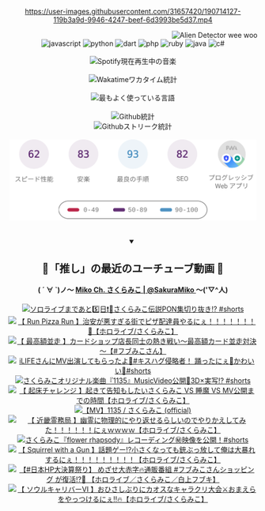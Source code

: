 <!-- START: HERO IMAGE GIF ////////// ////////// ////////// -->
<!-- <img src="@/../assets/img/gaming/ghost-of-tsushima.gif" width="100%"  alt="nellyXinwei's Hero Gif Image"/> -->
<!-- END: HERO IMAGE GIF ////////// ////////// ////////// -->

<div align="center" >  
  
<!-- START:ワンピース 第1015話「ルフィはRED ROCを使う」 -->
<https://user-images.githubusercontent.com/31657420/190714127-119b3a9d-9946-4247-beef-6d3993be5d37.mp4>
<!-- END:ワンピース 第1015話「ルフィはRED ROCを使う」 -->

<!-- START:VISITOR COUNTER -->
<div width="100%" align="right">
<img src="https://komarev.com/ghpvc/?username=nellyXinwei&label=🛸&color=grey&style=for-the-badge&labelcolor=ffffff" alt="Alien Detector wee woo"/>
</div>
<!-- END:VISITOR COUNTER -->

<!-- START: PROGRAMMING LANGUAGES -->
<!-- 色彩 Color Scheme:
#961E3A, #8A0D42, #5A0640, #4F265E, #2B355A, #3E759B, #CC4246,
#BB2649, #AD1052, #700750, #633075, #364270, #4E92C2, #FF5357
Sauce: https://www.webcreatorbox.com/inspiration/pantone-2023
-->

<img src="https://img.shields.io/badge/javascript%20-%23BB2649.svg?&style=for-the-badge&logo=javascript&logoColor=white&labelColor=961E3A" alt="javascript"/>
<img src="https://img.shields.io/badge/python%20-%23AD1052.svg?&style=for-the-badge&logo=python&logoColor=white&labelColor=8A0D42" alt="python" />
<img src="https://img.shields.io/badge/dart%20-%23700750.svg?&style=for-the-badge&logo=dart&logoColor=white&labelColor=5A0640" alt="dart"/>
<img src="https://img.shields.io/badge/php%20-%23633075.svg?&style=for-the-badge&logo=php&logoColor=white&labelColor=4F265E" alt="php"/>
<img src="https://img.shields.io/badge/ruby%20-%23364270.svg?&style=for-the-badge&logo=ruby&logoColor=white&labelColor=2B355A" alt="ruby"/>
<img src="https://img.shields.io/badge/java%20-%234E92C2.svg?&style=for-the-badge&logo=openjdk&logoColor=white&labelColor=3E759B" alt="java"/>
<img src="https://img.shields.io/badge/c%23-%23FF5357.svg?style=for-the-badge&logo=c-sharp&logoColor=white&labelColor=CC4246" alt="c#"/>  
<!-- END: PROGRAMMING LANGUAGES -->

<br>
<br>

<!-- START: MUSIC STATUS -->
  <!-- <a href="https://newojima-gsrs-20220114.vercel.app/api/now-playing?open">
    <img src="https://newojima-gsrs-20220114.vercel.app/api/now-playing" alt="Spotify現在再生中の音楽">
  </a> -->
  <img src="https://newojima-grss-20230114.vercel.app/api/spotify?border_color=transparent" alt="Spotify現在再生中の音楽" width="280px">
<!-- END: MUSIC STATUS -->

<br>
<br>

<!-- START: GITHUB STATUS -->
<!-- 色彩 Color Scheme:  #BB2649, #AD1052, #700750, #633075 -->
<img align="center" src="https://newojima-grs-20230109.vercel.app/api/wakatime?username=newojima&layout=compact&langs_count=10&locale=ja&hide_title=false&title_color=fff&hide_border=true&text_color=fff&bg_color=BB2649,BB2649,633075,633075&hide=other,css,html,bash,xml,git%20config,makefile,properties,yaml,markdown,text,json,jsx" alt="Wakatimeワカタイム統計" width="500px"/>

<br>
<br>

<!-- 色彩 Color Scheme:  #633075, #364270, #4E92C2 -->
  <img align="center" src="https://newojima-grs-20230109.vercel.app/api/top-langs?username=newojima&layout=compact&text_color=fff&icon_color=fff&hide_border=true&&locale=ja&hide_title=false&title_color=fff&include_all_commits=true&card_width=445&langs_count=11&hide=c%23,powershell,shaderlab,hlsl,makefile,jupyter%20notebook,python,html,css,shell,batchfile,less,liquid,hack,scss&bg_color=4F265E,633075,4E92C2" alt="最もよく使っている言語" width="500px"/>

<br>
<br>

<!-- 色彩 Color Scheme:  #4E92C2, #FF5357 -->
  <img align="center" src="https://newojima-grs-20230109.vercel.app/api?username=newojima&rank_icon=github&show_icons=true&&locale=ja&title_color=fff&text_color=fff&icon_color=fff&hide_border=true&hide_title=false&count_private=true&include_all_commits=true&card_width=495&disable_animations=true&bg_color=4E92C2,4E92C2,FF5357" alt="Github統計" width="500px"/>

<br>

<img align="center" src="https://streak-stats.demolab.com?user=newojima&theme=dark&hide_border=true&locale=ja&ring=BB2649&stroke=222222&background=151515&sideLabels=BB2649&currStreakLabel=ffffff&border=BB2649&fire=FF5357&currStreakNum=ffffff&sideNums=FF5357&dates=ffffff" alt="Githubストリーク統計" width="500px"/>

<br>
<br>

  <img align="center" width="500px" src="@/../assets/img/page-insights.svg" alt="Githubページの洞察"/>
  
</div>
<!-- END: GITHUB STATUS -->

<br>
<br>

<div align="center">
<details open>
  <summary>

  </summary>

  <h2 align="center">🌸「推し」の最近のユーチューブ動画 🌸</h2>
  <h4>
  ( ´ ∀ `)ノ～ 
  <a href="https://www.youtube.com/@SakuraMiko">Miko Ch. さくらみこ | @SakuraMiko
  </a>
   ～('▽^人)
  </h4>

  <!-- BEGIN YOUTUBE-CARDS -->
<a href="https://www.youtube.com/watch?v=8Moz6XTd8OE"><img src="https://ytcards.demolab.com/?id=8Moz6XTd8OE&title=%E3%82%BD%E3%83%AD%E3%83%A9%E3%82%A4%E3%83%96%E3%81%BE%E3%81%A7%E3%81%82%E3%81%A85%EF%B8%8F%E2%83%A3%E6%97%A5%E2%9D%97%EF%B8%8F%F0%9F%8C%B8%E3%81%95%E3%81%8F%E3%82%89%E3%81%BF%E3%81%93%E4%BC%9D%E8%AA%ACPON%E9%9B%86%E5%88%87%E3%82%8A%E6%8A%9C%E3%81%8D%E2%81%89%EF%B8%8F+%23shorts&lang=ja&timestamp=1729501207&background_color=%230d1117&title_color=%23ffffff&stats_color=%23dedede&max_title_lines=1&width=187&border_radius=5&duration=60" alt="ソロライブまであと5️⃣日❗️🌸さくらみこ伝説PON集切り抜き⁉️ #shorts" title="ソロライブまであと5️⃣日❗️🌸さくらみこ伝説PON集切り抜き⁉️ #shorts"></a>
<a href="https://www.youtube.com/watch?v=qt1cDP9u-cU"><img src="https://ytcards.demolab.com/?id=qt1cDP9u-cU&title=%E3%80%90+Run+Pizza+Run+%E3%80%91%E6%B2%BB%E5%AE%89%E3%81%8C%E6%82%AA%E3%81%99%E3%81%8E%E3%82%8B%E8%A1%97%E3%81%A7%E3%83%94%E3%82%B6%E9%85%8D%E9%81%94%E5%93%A1%E3%82%84%E3%82%8B%E3%81%AB%E3%81%87%EF%BC%81%EF%BC%81%EF%BC%81%EF%BC%81%EF%BC%81%EF%BC%81%EF%BC%81%F0%9F%8D%95%E3%80%90%E3%83%9B%E3%83%AD%E3%83%A9%E3%82%A4%E3%83%96%2F%E3%81%95%E3%81%8F%E3%82%89%E3%81%BF%E3%81%93%E3%80%91&lang=ja&timestamp=1729436082&background_color=%230d1117&title_color=%23ffffff&stats_color=%23dedede&max_title_lines=1&width=187&border_radius=5&duration=8835" alt="【 Run Pizza Run 】治安が悪すぎる街でピザ配達員やるにぇ！！！！！！！🍕【ホロライブ/さくらみこ】" title="【 Run Pizza Run 】治安が悪すぎる街でピザ配達員やるにぇ！！！！！！！🍕【ホロライブ/さくらみこ】"></a>
<a href="https://www.youtube.com/watch?v=iGYiJVHA8xs"><img src="https://ytcards.demolab.com/?id=iGYiJVHA8xs&title=%E3%80%90+%E6%9C%80%E9%AB%98%E9%A1%8D%E4%B8%A6%E8%B5%B0+%E3%80%91%E3%82%AB%E3%83%BC%E3%83%89%E3%82%B7%E3%83%A7%E3%83%83%E3%83%97%E5%BA%97%E9%95%B7%E5%90%8C%E5%A3%AB%E3%81%AE%E7%86%B1%E3%81%8D%E6%88%A6%E3%81%84%EF%BD%9E%E6%9C%80%E9%AB%98%E9%A1%8D%E3%82%AB%E3%83%BC%E3%83%89%E4%B8%A6%E8%B5%B0%E5%AF%BE%E6%B1%BA%EF%BD%9E%E3%80%90%23%E3%83%95%E3%83%96%E3%81%BF%E3%81%93%E3%81%95%E3%82%93%E3%80%91&lang=ja&timestamp=1729417171&background_color=%230d1117&title_color=%23ffffff&stats_color=%23dedede&max_title_lines=1&width=187&border_radius=5&duration=19181" alt="【 最高額並走 】カードショップ店長同士の熱き戦い～最高額カード並走対決～【#フブみこさん】" title="【 最高額並走 】カードショップ店長同士の熱き戦い～最高額カード並走対決～【#フブみこさん】"></a>
<a href="https://www.youtube.com/watch?v=G6Z2r2-uhYY"><img src="https://ytcards.demolab.com/?id=G6Z2r2-uhYY&title=iLIFE%E3%81%95%E3%82%93%E3%81%ABMV%E5%87%BA%E6%BC%94%E3%81%97%E3%81%A6%E3%82%82%E3%82%89%E3%81%A3%E3%81%9F%E3%82%88%F0%9F%A5%B0%23%E3%82%AD%E3%82%B9%E3%83%8F%E3%82%B0%E4%BE%B5%E7%95%A5%E8%80%85%EF%BC%81+%E8%B8%8A%E3%81%A3%E3%81%9F%E3%81%AB%E3%81%87%F0%9F%8C%B8%E3%81%8B%E3%82%8F%E3%81%84%E3%81%84%F0%9F%A9%B7%23shorts&lang=ja&timestamp=1729328422&background_color=%230d1117&title_color=%23ffffff&stats_color=%23dedede&max_title_lines=1&width=187&border_radius=5&duration=19" alt="iLIFEさんにMV出演してもらったよ🥰#キスハグ侵略者！ 踊ったにぇ🌸かわいい🩷#shorts" title="iLIFEさんにMV出演してもらったよ🥰#キスハグ侵略者！ 踊ったにぇ🌸かわいい🩷#shorts"></a>
<a href="https://www.youtube.com/watch?v=Jt2hP9gHYTM"><img src="https://ytcards.demolab.com/?id=Jt2hP9gHYTM&title=%E3%81%95%E3%81%8F%E3%82%89%E3%81%BF%E3%81%93%E3%82%AA%E3%83%AA%E3%82%B8%E3%83%8A%E3%83%AB%E6%A5%BD%E6%9B%B2%E3%80%8E1135%E3%80%8FMusicVideo%E5%85%AC%E9%96%8B%F0%9F%8C%B83D%C3%97%E5%AE%9F%E5%86%99%E2%81%89+%23shorts&lang=ja&timestamp=1729319700&background_color=%230d1117&title_color=%23ffffff&stats_color=%23dedede&max_title_lines=1&width=187&border_radius=5&duration=31" alt="さくらみこオリジナル楽曲『1135』MusicVideo公開🌸3D×実写⁉ #shorts" title="さくらみこオリジナル楽曲『1135』MusicVideo公開🌸3D×実写⁉ #shorts"></a>
<a href="https://www.youtube.com/watch?v=-wagxC_Ghms"><img src="https://ytcards.demolab.com/?id=-wagxC_Ghms&title=%E3%80%90+%E8%B5%B7%E5%BA%8A%E3%83%81%E3%83%A3%E3%83%AC%E3%83%B3%E3%82%B8+%E3%80%91%E8%B5%B7%E3%81%8D%E3%81%A6%E5%91%8A%E7%9F%A5%E3%82%82%E3%81%97%E3%81%9F%E3%81%84%E3%81%95%E3%81%8F%E3%82%89%E3%81%BF%E3%81%93+VS+%E7%9D%A1%E9%AD%94+VS+MV%E5%85%AC%E9%96%8B%E3%81%BE%E3%81%A7%E3%81%AE%E6%99%82%E9%96%93%E3%80%90%E3%83%9B%E3%83%AD%E3%83%A9%E3%82%A4%E3%83%96%2F%E3%81%95%E3%81%8F%E3%82%89%E3%81%BF%E3%81%93%E3%80%91&lang=ja&timestamp=1729305478&background_color=%230d1117&title_color=%23ffffff&stats_color=%23dedede&max_title_lines=1&width=187&border_radius=5&duration=1559" alt="【 起床チャレンジ 】起きて告知もしたいさくらみこ VS 睡魔 VS MV公開までの時間【ホロライブ/さくらみこ】" title="【 起床チャレンジ 】起きて告知もしたいさくらみこ VS 睡魔 VS MV公開までの時間【ホロライブ/さくらみこ】"></a>
<a href="https://www.youtube.com/watch?v=6UFDwp3EFQY"><img src="https://ytcards.demolab.com/?id=6UFDwp3EFQY&title=%E3%80%90MV%E3%80%911135+%2F+%E3%81%95%E3%81%8F%E3%82%89%E3%81%BF%E3%81%93+%28official%29&lang=ja&timestamp=1729305248&background_color=%230d1117&title_color=%23ffffff&stats_color=%23dedede&max_title_lines=1&width=187&border_radius=5&duration=246" alt="【MV】1135 / さくらみこ (official)" title="【MV】1135 / さくらみこ (official)"></a>
<a href="https://www.youtube.com/watch?v=rftemPsW6k8"><img src="https://ytcards.demolab.com/?id=rftemPsW6k8&title=%E3%80%90+%E8%BF%91%E7%95%BF%E9%9C%8A%E5%8B%99%E5%B1%80+%E3%80%91%E5%B9%BD%E9%9C%8A%E3%81%AB%E7%89%A9%E7%90%86%E7%9A%84%E3%81%AB%E3%82%84%E3%82%8A%E8%BF%94%E3%81%9B%E3%82%8B%E3%82%89%E3%81%97%E3%81%84%E3%81%AE%E3%81%A7%E3%82%84%E3%82%8A%E3%81%8B%E3%81%88%E3%81%97%E3%81%A6%E3%81%BF%E3%81%9F%EF%BC%81%EF%BC%81%EF%BC%81%EF%BC%81%EF%BC%81%EF%BC%81%E3%81%AB%E3%81%87%EF%BD%97%EF%BD%97%EF%BD%97%EF%BD%97%E3%80%90%E3%83%9B%E3%83%AD%E3%83%A9%E3%82%A4%E3%83%96%2F%E3%81%95%E3%81%8F%E3%82%89%E3%81%BF%E3%81%93%E3%80%91&lang=ja&timestamp=1729275914&background_color=%230d1117&title_color=%23ffffff&stats_color=%23dedede&max_title_lines=1&width=187&border_radius=5&duration=17783" alt="【 近畿霊務局 】幽霊に物理的にやり返せるらしいのでやりかえしてみた！！！！！！にぇｗｗｗｗ【ホロライブ/さくらみこ】" title="【 近畿霊務局 】幽霊に物理的にやり返せるらしいのでやりかえしてみた！！！！！！にぇｗｗｗｗ【ホロライブ/さくらみこ】"></a>
<a href="https://www.youtube.com/watch?v=1_oqLfZg6EU"><img src="https://ytcards.demolab.com/?id=1_oqLfZg6EU&title=%E3%81%95%E3%81%8F%E3%82%89%E3%81%BF%E3%81%93%E3%80%8Eflower+rhapsody%E3%80%8F%E3%83%AC%E3%82%B3%E3%83%BC%E3%83%87%E3%82%A3%E3%83%B3%E3%82%B0%E3%8A%99%EF%B8%8F%E6%98%A0%E5%83%8F%E3%82%92%E5%85%AC%E9%96%8B%EF%BC%81%23shorts&lang=ja&timestamp=1729155601&background_color=%230d1117&title_color=%23ffffff&stats_color=%23dedede&max_title_lines=1&width=187&border_radius=5&duration=34" alt="さくらみこ『flower rhapsody』レコーディング㊙️映像を公開！#shorts" title="さくらみこ『flower rhapsody』レコーディング㊙️映像を公開！#shorts"></a>
<a href="https://www.youtube.com/watch?v=YKTQNN0sujM"><img src="https://ytcards.demolab.com/?id=YKTQNN0sujM&title=%E3%80%90+Squirrel+with+a+Gun+%E3%80%91%E8%A9%B1%E9%A1%8C%E3%82%B2%E3%83%BC%E2%81%89%E5%B0%8F%E3%81%95%E3%81%8F%E3%81%AA%E3%81%A3%E3%81%A6%E3%82%82%E9%8A%83%E3%81%B6%E3%81%A3%E6%94%BE%E3%81%97%E3%81%A6%E4%BF%BA%E3%81%AF%E5%A4%A7%E6%9A%B4%E3%82%8C%E3%81%99%E3%82%8B%E3%81%AB%E3%81%87%EF%BC%81%EF%BC%81%EF%BC%81%EF%BC%81%EF%BC%81%EF%BC%81%EF%BC%81%EF%BC%81%EF%BC%81%E3%80%90%E3%83%9B%E3%83%AD%E3%83%A9%E3%82%A4%E3%83%96%2F%E3%81%95%E3%81%8F%E3%82%89%E3%81%BF%E3%81%93%E3%80%91&lang=ja&timestamp=1728921769&background_color=%230d1117&title_color=%23ffffff&stats_color=%23dedede&max_title_lines=1&width=187&border_radius=5&duration=10178" alt="【 Squirrel with a Gun 】話題ゲー⁉小さくなっても銃ぶっ放して俺は大暴れするにぇ！！！！！！！！！【ホロライブ/さくらみこ】" title="【 Squirrel with a Gun 】話題ゲー⁉小さくなっても銃ぶっ放して俺は大暴れするにぇ！！！！！！！！！【ホロライブ/さくらみこ】"></a>
<a href="https://www.youtube.com/watch?v=lPGXMCtMp78"><img src="https://ytcards.demolab.com/?id=lPGXMCtMp78&title=%E3%80%90%23%E6%97%A5%E6%9C%ACHP%E5%A4%A7%E6%B1%BA%E7%AE%97%E7%A5%AD%E3%82%8A%E3%80%91+%E3%82%81%E3%81%96%E3%81%9B%E5%A4%A7%E8%B5%A4%E5%AD%97%F0%9F%94%A5%E9%80%9A%E8%B2%A9%E7%95%AA%E7%B5%84+%23%E3%83%95%E3%83%96%E3%81%BF%E3%81%93%E3%81%95%E3%82%93%E3%82%B7%E3%83%A7%E3%83%83%E3%83%94%E3%83%B3%E3%82%B0+%E3%81%8C%E5%BE%A9%E6%B4%BB%E2%81%89%F0%9F%8E%89+%E3%80%90%E3%83%9B%E3%83%AD%E3%83%A9%E3%82%A4%E3%83%96%EF%BC%8F%E3%81%95%E3%81%8F%E3%82%89%E3%81%BF%E3%81%93%EF%BC%8F%E7%99%BD%E4%B8%8A%E3%83%95%E3%83%96%E3%82%AD%E3%80%91&lang=ja&timestamp=1728907796&background_color=%230d1117&title_color=%23ffffff&stats_color=%23dedede&max_title_lines=1&width=187&border_radius=5&duration=3770" alt="【#日本HP大決算祭り】 めざせ大赤字🔥通販番組 #フブみこさんショッピング が復活⁉🎉 【ホロライブ／さくらみこ／白上フブキ】" title="【#日本HP大決算祭り】 めざせ大赤字🔥通販番組 #フブみこさんショッピング が復活⁉🎉 【ホロライブ／さくらみこ／白上フブキ】"></a>
<a href="https://www.youtube.com/watch?v=W8Z7V3g8Ej4"><img src="https://ytcards.demolab.com/?id=W8Z7V3g8Ej4&title=%E3%80%90+%E3%82%BD%E3%82%A6%E3%83%AB%E3%82%AD%E3%83%A3%E3%83%AA%E3%83%90%E3%83%BC%E2%85%A5+%E3%80%91%E3%81%8A%E3%81%B2%E3%81%95%E3%81%97%E3%81%B6%E3%82%8A%E3%81%AB%E3%82%AB%E3%82%AA%E3%82%B9%E3%81%AA%E3%82%AD%E3%83%A3%E3%83%A9%E3%82%AF%E3%83%AA%E5%A4%A7%E4%BC%9A%E2%9A%94%E3%81%8A%E3%81%BE%E3%81%88%E3%82%89%E3%82%92%E3%82%84%E3%81%A3%E3%81%A4%E3%81%91%E3%82%8B%E3%81%AB%E3%81%87%E2%80%BC%F0%9F%94%A5%E3%80%90%E3%83%9B%E3%83%AD%E3%83%A9%E3%82%A4%E3%83%96%2F%E3%81%95%E3%81%8F%E3%82%89%E3%81%BF%E3%81%93%E3%80%91&lang=ja&timestamp=1728833728&background_color=%230d1117&title_color=%23ffffff&stats_color=%23dedede&max_title_lines=1&width=187&border_radius=5&duration=11155" alt="【 ソウルキャリバーⅥ 】おひさしぶりにカオスなキャラクリ大会⚔おまえらをやっつけるにぇ‼🔥【ホロライブ/さくらみこ】" title="【 ソウルキャリバーⅥ 】おひさしぶりにカオスなキャラクリ大会⚔おまえらをやっつけるにぇ‼🔥【ホロライブ/さくらみこ】"></a>
<!-- END YOUTUBE-CARDS -->

</div>
  
</details>
